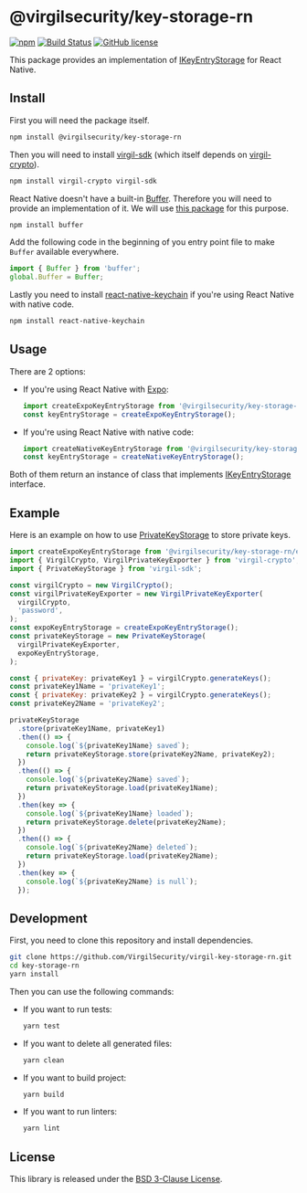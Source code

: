 # @virgilsecurity/key-storage-rn
[![npm](https://img.shields.io/npm/v/@virgilsecurity/key-storage-rn.svg)](https://www.npmjs.com/package/@virgilsecurity/key-storage-rn)
[![Build Status](https://img.shields.io/travis/VirgilSecurity/virgil-key-storage-rn.svg)](https://travis-ci.org/VirgilSecurity/virgil-key-storage-rn)
[![GitHub license](https://img.shields.io/badge/license-BSD%203--Clause-blue.svg)](https://github.com/VirgilSecurity/virgil-key-storage-rn/blob/master/LICENSE)

This package provides an implementation of [IKeyEntryStorage](https://github.com/VirgilSecurity/virgil-sdk-javascript/blob/master/src/Storage/KeyEntryStorage/IKeyEntryStorage.ts) for React Native.

## Install
First you will need the package itself.
```sh
npm install @virgilsecurity/key-storage-rn
```
Then you will need to install [virgil-sdk](https://github.com/VirgilSecurity/virgil-sdk-javascript) (which itself depends on [virgil-crypto](https://github.com/VirgilSecurity/virgil-crypto-javascript)).
```sh
npm install virgil-crypto virgil-sdk
```
React Native doesn't have a built-in [Buffer](https://nodejs.org/api/buffer.html). Therefore you will need to provide an implementation of it. We will use [this package](https://github.com/feross/buffer) for this purpose.
```sh
npm install buffer
```
Add the following code in the beginning of you entry point file to make `Buffer` available everywhere.
```js
import { Buffer } from 'buffer';
global.Buffer = Buffer;
```
Lastly you need to install [react-native-keychain](https://github.com/oblador/react-native-keychain) if you're using React Native with native code.
```sh
npm install react-native-keychain
```

## Usage
There are 2 options:
- If you're using React Native with [Expo](https://expo.io):
  ```js
  import createExpoKeyEntryStorage from '@virgilsecurity/key-storage-rn/expo';
  const keyEntryStorage = createExpoKeyEntryStorage();
  ```
- If you're using React Native with native code:
  ```js
  import createNativeKeyEntryStorage from '@virgilsecurity/key-storage-rn/native';
  const keyEntryStorage = createNativeKeyEntryStorage();
  ```
Both of them return an instance of class that implements [IKeyEntryStorage](https://github.com/VirgilSecurity/virgil-sdk-javascript/blob/master/src/Storage/KeyEntryStorage/IKeyEntryStorage.ts) interface.

## Example
Here is an example on how to use [PrivateKeyStorage](https://github.com/VirgilSecurity/virgil-sdk-javascript/blob/master/src/Storage/PrivateKeyStorage.ts) to store private keys.
```js
import createExpoKeyEntryStorage from '@virgilsecurity/key-storage-rn/expo';
import { VirgilCrypto, VirgilPrivateKeyExporter } from 'virgil-crypto';
import { PrivateKeyStorage } from 'virgil-sdk';

const virgilCrypto = new VirgilCrypto();
const virgilPrivateKeyExporter = new VirgilPrivateKeyExporter(
  virgilCrypto,
  'password',
);
const expoKeyEntryStorage = createExpoKeyEntryStorage();
const privateKeyStorage = new PrivateKeyStorage(
  virgilPrivateKeyExporter,
  expoKeyEntryStorage,
);

const { privateKey: privateKey1 } = virgilCrypto.generateKeys();
const privateKey1Name = 'privateKey1';
const { privateKey: privateKey2 } = virgilCrypto.generateKeys();
const privateKey2Name = 'privateKey2';

privateKeyStorage
  .store(privateKey1Name, privateKey1)
  .then(() => {
    console.log(`${privateKey1Name} saved`);
    return privateKeyStorage.store(privateKey2Name, privateKey2);
  })
  .then(() => {
    console.log(`${privateKey2Name} saved`);
    return privateKeyStorage.load(privateKey1Name);
  })
  .then(key => {
    console.log(`${privateKey1Name} loaded`);
    return privateKeyStorage.delete(privateKey2Name);
  })
  .then(() => {
    console.log(`${privateKey2Name} deleted`);
    return privateKeyStorage.load(privateKey2Name);
  })
  .then(key => {
    console.log(`${privateKey2Name} is null`);
  });
```

## Development
First, you need to clone this repository and install dependencies.
```sh
git clone https://github.com/VirgilSecurity/virgil-key-storage-rn.git
cd key-storage-rn
yarn install
```
Then you can use the following commands:
- If you want to run tests:
  ```sh
  yarn test
  ```
- If you want to delete all generated files:
  ```sh
  yarn clean
  ```
- If you want to build project:
  ```sh
  yarn build
  ```
- If you want to run linters:
  ```sh
  yarn lint
  ```

## License
This library is released under the [BSD 3-Clause License](LICENSE).
